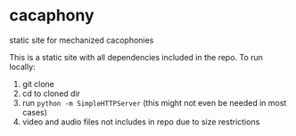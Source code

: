 # cacaphony
static site for mechanized cacophonies

This is a static site with all dependencies included in the repo. To run locally:

1. git clone
2. cd to cloned dir
3. run `python -m SimpleHTTPServer` (this might not even be needed in most cases)
4. video and audio files not includes in repo due to size restrictions
